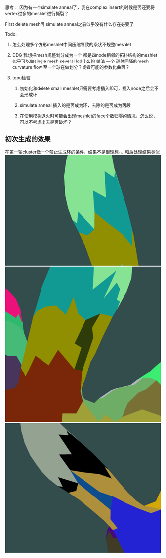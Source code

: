 ##
思考：
因为有一个simalate anneal了，我在complex insert的时候是否还要将vertex过多的meshlet进行撕裂？

First delete mesh再 simulate anneal之前似乎没有什么存在必要了

Todo:

1. 怎么处理多个方形meshlet中间压缩导致的条状不规整meshlet

2. DDG 我想把mesh规整划分成为一个 都是四node相邻的拓扑结构的meshlet 似乎可以做single mesh several lod什么的
做法 一个 球体同胚的mesh curvature flow 至一个球在做划分？或者可能的参数化曲面？

3. topu检验

    1. 初始化和delete small meshlet只需要考虑插入即可，插入node之后会不会形成环

    2. simulate anneal 插入的是否成为环，去除的是否成为两段

    3. 在使用模拟退火时可能会出现meshlet的face个数归零的情况，怎么说，可以不考虑出去是否破坏？

## 初次生成的效果
在第一轮cluster做一个禁止生成环的条件，结果不是很理想。。和后处理结果类似
![alt text](image-21.png)
![alt text](image-22.png)
![alt text](image-23.png)